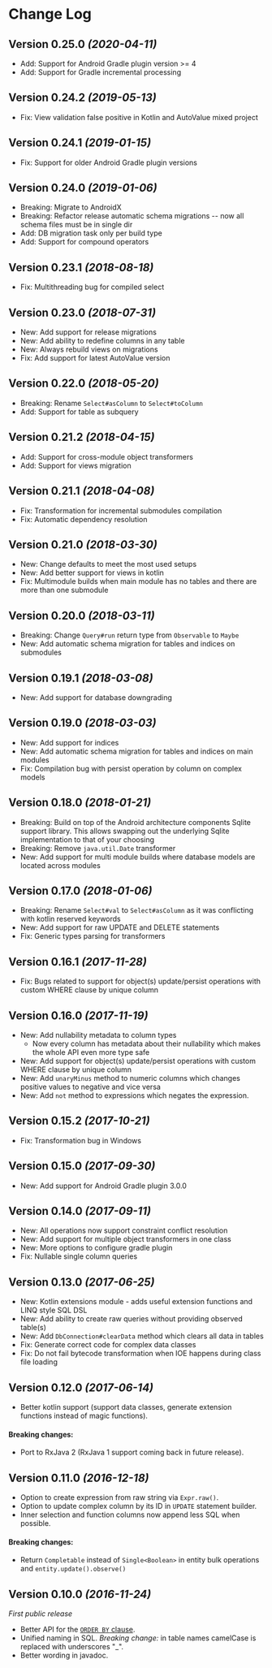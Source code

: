 Change Log
==========

Version 0.25.0 _(2020-04-11)_
---------------------------------

* Add: Support for Android Gradle plugin version >= 4
* Add: Support for Gradle incremental processing

Version 0.24.2 _(2019-05-13)_
---------------------------------

* Fix: View validation false positive in Kotlin and AutoValue mixed project

Version 0.24.1 _(2019-01-15)_
---------------------------------

* Fix: Support for older Android Gradle plugin versions

Version 0.24.0 _(2019-01-06)_
---------------------------------

* Breaking: Migrate to AndroidX
* Breaking: Refactor release automatic schema migrations -- now all schema files must be in single dir
* Add: DB migration task only per build type
* Add: Support for compound operators

Version 0.23.1 _(2018-08-18)_
---------------------------------

* Fix: Multithreading bug for compiled select

Version 0.23.0 _(2018-07-31)_
---------------------------------

* New: Add support for release migrations
* New: Add ability to redefine columns in any table
* New: Always rebuild views on migrations
* Fix: Add support for latest AutoValue version

Version 0.22.0 _(2018-05-20)_
---------------------------------

* Breaking: Rename `Select#asColumn` to `Select#toColumn`
* Add: Support for table as subquery

Version 0.21.2 _(2018-04-15)_
---------------------------------

* Add: Support for cross-module object transformers
* Add: Support for views migration

Version 0.21.1 _(2018-04-08)_
---------------------------------

* Fix: Transformation for incremental submodules compilation
* Fix: Automatic dependency resolution

Version 0.21.0 _(2018-03-30)_
---------------------------------

* New: Change defaults to meet the most used setups
* New: Add better support for views in kotlin
* Fix: Multimodule builds when main module has no tables and there are more than one submodule

Version 0.20.0 _(2018-03-11)_
---------------------------------

* Breaking: Change `Query#run` return type from `Observable` to `Maybe`
* New: Add automatic schema migration for tables and indices on submodules

Version 0.19.1 _(2018-03-08)_
---------------------------------

* New: Add support for database downgrading

Version 0.19.0 _(2018-03-03)_
---------------------------------

* New: Add support for indices
* New: Add automatic schema migration for tables and indices on main modules
* Fix: Compilation bug with persist operation by column on complex models

Version 0.18.0 _(2018-01-21)_
---------------------------------

* Breaking: Build on top of the Android architecture components Sqlite support library. This allows swapping out the underlying Sqlite implementation to that of your choosing
* Breaking: Remove `java.util.Date` transformer
* New: Add support for multi module builds where database models are located across modules

Version 0.17.0 _(2018-01-06)_
---------------------------------

* Breaking: Rename `Select#val` to `Select#asColumn` as it was conflicting with kotlin reserved keywords
* New: Add support for raw UPDATE and DELETE statements
* Fix: Generic types parsing for transformers

Version 0.16.1 _(2017-11-28)_
---------------------------------

* Fix: Bugs related to support for object(s) update/persist operations with custom WHERE clause by unique column

Version 0.16.0 _(2017-11-19)_
---------------------------------

* New: Add nullability metadata to column types
    - Now every column has metadata about their nullability which makes the whole API even more type safe
* New: Add support for object(s) update/persist operations with custom WHERE clause by unique column
* New: Add `unaryMinus` method to numeric columns which changes positive values to negative and vice versa
* New: Add `not` method to expressions which negates the expression.

Version 0.15.2 _(2017-10-21)_
---------------------------------

* Fix: Transformation bug in Windows

Version 0.15.0 _(2017-09-30)_
---------------------------------

* New: Add support for Android Gradle plugin 3.0.0

Version 0.14.0 _(2017-09-11)_
---------------------------------

* New: All operations now support constraint conflict resolution
* New: Add support for multiple object transformers in one class
* New: More options to configure gradle plugin
* Fix: Nullable single column queries

Version 0.13.0 _(2017-06-25)_
---------------------------------

* New: Kotlin extensions module - adds useful extension functions and LINQ style SQL DSL
* New: Add ability to create raw queries without providing observed table(s)
* New: Add `DbConnection#clearData` method which clears all data in tables
* Fix: Generate correct code for complex data classes
* Fix: Do not fail bytecode transformation when IOE happens during class file loading

Version 0.12.0 _(2017-06-14)_
---------------------------------

* Better kotlin support (support data classes, generate extension functions instead of magic functions).

#### Breaking changes:

* Port to RxJava 2 (RxJava 1 support coming back in future release).

Version 0.11.0 _(2016-12-18)_
---------------------------------

* Option to create expression from raw string via `Expr.raw()`.
* Option to update complex column by its ID in `UPDATE` statement builder.
* Inner selection and function columns now append less SQL when possible.

#### Breaking changes:

* Return `Completable` instead of `Single<Boolean>` in entity bulk operations and `entity.update().observe()`

Version 0.10.0 _(2016-11-24)_
---------------------------------
_First public release_

* Better API for the [`ORDER BY` clause](https://github.com/SiimKinks/sqlitemagic/wiki/The-ORDER-BY-Clause).
* Unified naming in SQL. _Breaking change:_ in table names camelCase is replaced with underscores "_".
* Better wording in javadoc.
